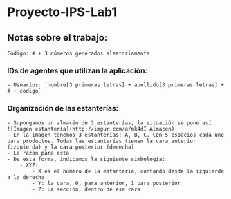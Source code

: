 # Proyecto-IPS-Lab1

## Notas sobre el trabajo:

	Codigo: # + 3 números generados aleatoriamente

### IDs de agentes que utilizan la aplicación:
	- Usuarios: `nombre[3 primeras letras] + apellido[3 primeras letras] + # + codigo`
	
### Organización de las estanterías:
	- Supongamos un almacén de 3 estanterías, la situación se pone así
	![Imagen estantería](http://imgur.com/a/mk4dI Almacen)
	- En la imagen tenemos 3 estanterías: A, B, C. Con 5 espacios cada uno para productos. Todas las estanterías tienen la cara anterior (izquierda) y la cara posterior (derecha)
	- La razón para esta 
	- De esta forma, indicamos la siguiente simbología:
		- XYZ: 
			- X es el número de la estantería, contando desde la izquierda a la derecha
			- Y: la cara, 0, para anterior, 1 para posterior
			- Z: La sección, dentro de esa cara
	